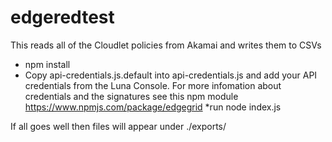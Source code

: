 # edgeredtest

This reads all of the Cloudlet policies from Akamai and writes them to CSVs

* npm install
* Copy api-credentials.js.default into api-credentials.js and add your API credentials from the Luna Console. For more infomation about credentials and the signatures see this npm module https://www.npmjs.com/package/edgegrid
*run node index.js

If all goes well then files will appear under ./exports/
